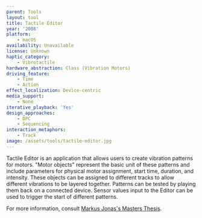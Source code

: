 ```yaml
---
parent: Tools
layout: tool
title: Tactile Editor
year: '2008'
platform:
    - macOS
availability: Unavailable
license: Unknown
haptic_category:
    - Vibrotactile
hardware_abstraction: Class (Vibration Motors)
driving_feature:
    - Time
    - Action
effect_localization: Device-centric
media_support:
    - None
iterative_playback: 'Yes'
design_approaches:
    - DPC
    - Sequencing
interaction_metaphors:
    - Track
image: /assets/tools/tactile-editor.jpg
---
```

Tactile Editor is an application that allows users to create vibration patterns for motors.
"Motor objects" represent the basic unit of these patterns and include parameters for physical motor assignment, start time, duration, and intensity.
These objects can be assigned to different tracks to allow different vibrations to be layered together.
Patterns can be tested by playing them back on a connected device.
Sensor values input to the Editor can be used to trigger the start of different patterns.

For more information, consult [Markus Jonas's Masters Thesis](https://core.ac.uk/download/pdf/36415797.pdf).
